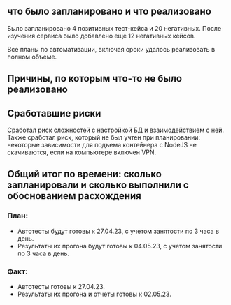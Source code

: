 ## что было запланировано и что реализовано

Было запланировано 4 позитивных тест-кейса и 20 негативных. 
После изучения сервиса было добавлено еще 12 негативных кейсов.

Все планы по автоматизации, включая сроки удалось реализовать в полном объеме. 

## Причины, по которым что-то не было реализовано

## Сработавшие риски

Сработал риск сложностей с настройкой БД и взаимодействием с ней. 
Также сработал риск, который не был учтен при планировании: некоторые зависимости для подъема контейнера с NodeJS не скачиваются, если на компьютере включен VPN. 

## Общий итог по времени: сколько запланировали и сколько выполнили с обоснованием расхождения

### План:
- Автотесты будут готовы к 27.04.23, с учетом занятости по 3 часа в день.
- Результаты их прогона будут готовы к 04.05.23, с учетом занятости по 3 часа в день.
### Факт:
- Автотесты готовы к 27.04.23.
- Результаты их прогона и отчеты готовы к 02.05.23.